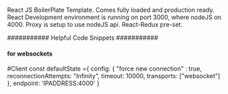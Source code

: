 React JS BoilerPlate Template.
Comes fully loaded and production ready.
React Development environment is running on port 3000, where nodeJS on 4000.
Proxy is setup to use nodeJS api.
React-Redux pre-set.

########### Helpful Code Snippets ########### 

#### for websockets ####
#Client
const defaultState ={
config: {
    "force new connection" : true, 
    reconnectionAttempts: "Infinity",
    timeout: 10000,
    transports: ["websocket"]
},
endpoint: 'IPADDRESS:4000'
}
